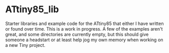 # ATtiny85_lib
Starter libraries and example code for the ATtiny85 that either I have written or found over time. This is a work in progress. A few of the examples aren't great, and some directories are currently empty, but this should give someone a headstart or at least help jog my own memory when working on a new Tiny project.

